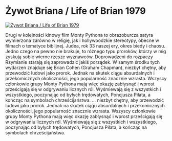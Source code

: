 Żywot Briana / Life of Brian 1979 
=============
[![Żywot Briana / Life of Brian 1979 ](http://vidos.pl/images/player.gif)](http://vidos.pl/ywot-briana-life-of-brian-1979)

 Drugi w kolejności kinowy film Monty Pythona to obrazoburcza satyra wymierzona zarówno w religię, jak i hollywoodzkie stereotypy, obecne w filmach o tematyce biblijnej. Judea, rok 33 naszej ery, okres biedy i chaosu. Jedno czego na pewno nie brakuje, to różnego typu proroków, którzy w mig zyskują sobie wierne rzesze wyznawców. Doprowadzeni do rozpaczy Rzymianie starają się zaprowadzić jakiś porządek. W samym środku tych wydarzeń znajduje się Brian Cohen (Graham Chapman), niezbyt chętny, aby przewodzić ludowi jako prorok. Jednak na skutek ciągu absurdalnych i przekomicznych okoliczności, jego popularność znacznie wzrasta. Wszyscy członkowie grupy Monty Pythona mają więc okazję zabłysnąć i wprost prześcigają się w odgrywaniu licznych ról. Wyśmiewają się z wszystkich i wszystkiego, poczynając od byłych trędowatych, Poncjusza Piłata, a kończąc na symbolach chrześcijaństwa.  ... niezbyt chętny, aby przewodzić ludowi jako prorok. Jednak na skutek ciągu absurdalnych i przekomicznych okoliczności, jego popularność znacznie wzrasta. Wszyscy członkowie grupy Monty Pythona mają więc okazję zabłysnąć i wprost prześcigają się w odgrywaniu licznych ról. Wyśmiewają się z wszystkich i wszystkiego, poczynając od byłych trędowatych, Poncjusza Piłata, a kończąc na symbolach chrześcijaństwa.
